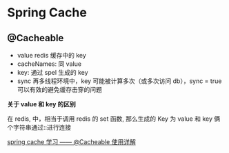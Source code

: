 # Spring Cache

## @Cacheable

- value redis 缓存中的 key
- cacheNames: 同 value
- key: 通过 spel 生成的 key
- sync 再多线程环境中，key 可能被计算多次（或多次访问 db），sync = true 可以有效的避免缓存击穿的问题

**关于 value 和 key 的区别**  

在 redis, 中，相当于调用 redis 的 set 函数, 那么生成的 Key 为 value 和 key 俩个字符串通过::进行连接


[spring cache 学习 —— @Cacheable 使用详解](https://www.cnblogs.com/coding-one/p/12401630.html)